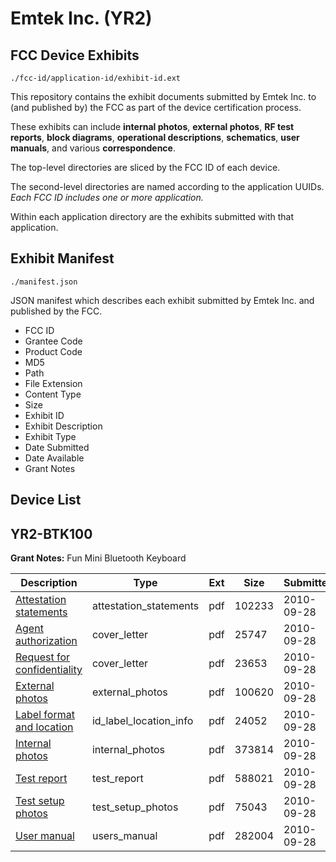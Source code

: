 # Emtek Inc. (YR2)
## FCC Device Exhibits

```
./fcc-id/application-id/exhibit-id.ext
```

This repository contains the exhibit documents submitted by Emtek Inc. to (and published by) the FCC as part of the device certification process.

These exhibits can include **internal photos**, **external photos**, **RF test reports**, **block diagrams**, **operational descriptions**, **schematics**, **user manuals**, and various **correspondence**.

The top-level directories are sliced by the FCC ID of each device.

The second-level directories are named according to the application UUIDs. *Each FCC ID includes one or more application.*

Within each application directory are the exhibits submitted with that application. 

## Exhibit Manifest

```
./manifest.json
```

JSON manifest which describes each exhibit submitted by Emtek Inc. and published by the FCC.

- FCC ID
- Grantee Code
- Product Code
- MD5
- Path
- File Extension
- Content Type
- Size
- Exhibit ID
- Exhibit Description
- Exhibit Type
- Date Submitted
- Date Available
- Grant Notes

## Device List
## YR2-BTK100
**Grant Notes:** Fun Mini Bluetooth Keyboard

| Description | Type | Ext | Size | Submitted | Available |
| ----------- | ---- | --- | ---- | --------- | --------- |
| [Attestation statements](YR2-BTK100/db39d41f2ec9054739e3c85ac58725b5/1350771.pdf) | attestation_statements | pdf | 102233 | 2010-09-28 | 2010-09-28 |
| [Agent authorization](YR2-BTK100/db39d41f2ec9054739e3c85ac58725b5/1350770.pdf) | cover_letter | pdf | 25747 | 2010-09-28 | 2010-09-28 |
| [Request for confidentiality](YR2-BTK100/db39d41f2ec9054739e3c85ac58725b5/1350772.pdf) | cover_letter | pdf | 23653 | 2010-09-28 | 2010-09-28 |
| [External photos](YR2-BTK100/db39d41f2ec9054739e3c85ac58725b5/1350773.pdf) | external_photos | pdf | 100620 | 2010-09-28 | 2010-09-28 |
| [Label format and location](YR2-BTK100/db39d41f2ec9054739e3c85ac58725b5/1350774.pdf) | id_label_location_info | pdf | 24052 | 2010-09-28 | 2010-09-28 |
| [Internal photos](YR2-BTK100/db39d41f2ec9054739e3c85ac58725b5/1350777.pdf) | internal_photos | pdf | 373814 | 2010-09-28 | 2010-09-28 |
| [Test report](YR2-BTK100/db39d41f2ec9054739e3c85ac58725b5/1350778.pdf) | test_report | pdf | 588021 | 2010-09-28 | 2010-09-28 |
| [Test setup photos](YR2-BTK100/db39d41f2ec9054739e3c85ac58725b5/1350775.pdf) | test_setup_photos | pdf | 75043 | 2010-09-28 | 2010-09-28 |
| [User manual](YR2-BTK100/db39d41f2ec9054739e3c85ac58725b5/1350776.pdf) | users_manual | pdf | 282004 | 2010-09-28 | 2010-09-28 |
